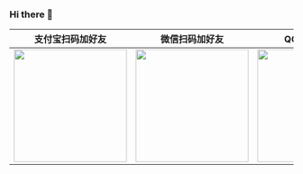 ### Hi there 👋
| 支付宝扫码加好友   | 微信扫码加好友  |  QQ扫码加好友 |
|---|---|---|
|<img src="https://images.gitee.com/uploads/images/2022/0408/071045_d4e4cff0_381412.jpeg" width="200px" heigth="200px"/>   | <img src="https://images.gitee.com/uploads/images/2022/0408/071102_611afdf6_381412.jpeg" width="200px" height="200px"/>  | <img src="https://images.gitee.com/uploads/images/2022/0408/073202_3685aa22_381412.jpeg" width="200px" height="200px"/>  |

<!--
**leorian/leorian** is a ✨ _special_ ✨ repository because its `README.md` (this file) appears on your GitHub profile.

Here are some ideas to get you started:

- 🔭 I’m currently working on ...
- 🌱 I’m currently learning ...
- 👯 I’m looking to collaborate on ...
- 🤔 I’m looking for help with ...
- 💬 Ask me about ...
- 📫 How to reach me: ...
- 😄 Pronouns: ...
- ⚡ Fun fact: ...
-->
